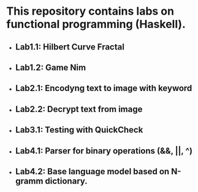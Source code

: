 # This repository contains labs on functional programming (Haskell).

- ## Lab1.1: Hilbert Curve Fractal
- ## Lab1.2: Game Nim
- ## Lab2.1: Encodyng text to image with keyword
- ## Lab2.2: Decrypt text from image
- ## Lab3.1: Testing with QuickCheck 
- ## Lab4.1: Parser for binary operations (&&, ||, ^)
- ## Lab4.2: Base language model based on N-gramm dictionary.

  
